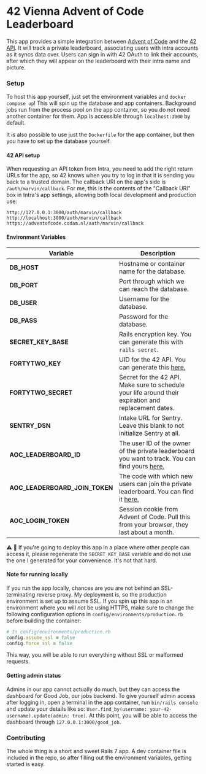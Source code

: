 # 42 Vienna Advent of Code Leaderboard

This app provides a simple integration between [Advent of Code](https://adventofcode.com) and the [42 API](https://api.intra.42.fr). It will track a private leaderboard, associating users with intra accounts as it syncs data over. Users can sign in with 42 OAuth to link their accounts, after which they will appear on the leaderboard with their intra name and picture.

### Setup

To host this app yourself, just set the environment variables and `docker compose up`!
This will spin up the database and app containers. Background jobs run from the process
pool on the app container, so you do not need another container for them.
App is accessible through `localhost:3000` by default.

It is also possible to use just the `Dockerfile` for the app container, but then you have to set up the database yourself.

#### 42 API setup

When requesting an API token from Intra, you need to add the right return URLs
for the app, so 42 knows when you try to log in that it is sending you back to
a trusted domain. The callback URI on the app's side is `/auth/marvin/callback`.
For me, this is the contents of the "Callback URI" box in Intra's app settings,
allowing both local development and production use:
```
http://127.0.0.1:3000/auth/marvin/callback
http://localhost:3000/auth/marvin/callback
https://adventofcode.codam.nl/auth/marvin/callback
```

#### Environment Variables
|Variable |Description|
|---------|-----------|
|**DB_HOST**|Hostname or container name for the database.|
|**DB_PORT**|Port through which we can reach the database.|
|**DB_USER**|Username for the database.|
|**DB_PASS**|Password for the database.|
|**SECRET_KEY_BASE**|Rails encryption key. You can generate this with `rails secret`.|
|**FORTYTWO_KEY**|UID for the 42 API. You can generate this [here.](https://profile.intra.42.fr/oauth/applications)|
|**FORTYTWO_SECRET**|Secret for the 42 API. Make sure to schedule your life around their expiration and replacement dates.|
|**SENTRY_DSN**|Intake URL for Sentry. Leave this blank to not initialize Sentry at all.|
|**AOC_LEADERBOARD_ID**|The user ID of the owner of the private leaderboard you want to track. You can find yours [here.](https://adventofcode.com/2023/settings)|
|**AOC_LEADERBOARD_JOIN_TOKEN**|The code with which new users can join the private leaderboard. You can find it [here.](https://adventofcode.com/2023/leaderboard/private)|
|**AOC_LOGIN_TOKEN**|Session cookie from Advent of Code. Pull this from your browser, they last about a month.|

⚠ 🚨 If you're going to deploy this app in a place where other people can access it, please regenerate the `SECRET_KEY_BASE` variable and do not use the one I generated for your convenience. It's not that hard.

#### Note for running locally

If you run the app locally, chances are you are not behind an SSL-terminating
reverse proxy. My deployment is, so the production environment is set up to
assume SSL. If you spin up this app in an environment where you will _not_ be
using HTTPS, make sure to change the following configuration options in
`config/environments/production.rb` before building the container:
```rb
# In config/environments/production.rb
config.assume_ssl = false
config.force_ssl = false
```
This way, you will be able to run everything without SSL or malformed requests.

#### Getting admin status

Admins in our app cannot actually do much, but they can access the dashboard
for Good Job, our jobs backend. To give yourself admin access after logging in,
open a terminal in the app container, run `bin/rails console` and update your
details like so: `User.find_by(username: your-42-username).update(admin: true)`.
At this point, you will be able to access the dashboard through `127.0.0.1:3000/good_job`.

### Contributing

The whole thing is a short and sweet Rails 7 app. A dev container file is included
in the repo, so after filling out the environment variables, getting started is easy.
